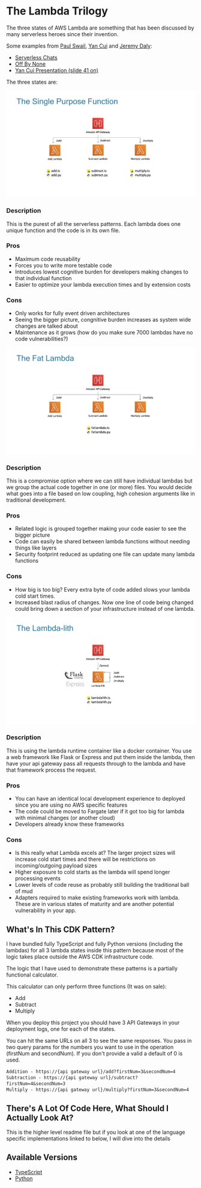 # The Lambda Trilogy

The three states of AWS Lambda are something that has been discussed by many serverless heroes since their invention.

Some examples from [Paul Swail](https://twitter.com/paulswail), [Yan Cui](https://twitter.com/theburningmonk) and [Jeremy Daly](https://twitter.com/jeremy_daly):
- [Serverless Chats](https://www.serverlesschats.com/41)
- [Off By None](https://www.jeremydaly.com/newsletter-issue-63/)
- [Yan Cui Presentation (slide 41 on)](https://www.slideshare.net/theburningmonk/beware-the-potholes-on-the-road-to-serverless-224107000)

The three states are:

![arch](img/the-single-purpose-function.png)

### Description
This is the purest of all the serverless patterns. Each lambda does one unique function and the code is in its own file.

### Pros
- Maximum code reusability
- Forces you to write more testable code
- Introduces lowest cognitive burden for developers making changes to that individual function
- Easier to optimize your lambda execution times and by extension costs

### Cons
- Only works for fully event driven architectures
- Seeing the bigger picture, congnitive burden increases as system wide changes are talked about
- Maintenance as it grows (how do you make sure 7000 lambdas have no code vulnerabilities?)

![arch](img/the-fat-lambda.png)

### Description
This is a compromise option where we can still have individual lambdas but we group the actual code together in one (or more) files. You would decide what goes into a file based on low coupling, high cohesion arguments like in traditional development.

### Pros
- Related logic is grouped together making your code easier to see the bigger picture
- Code can easily be shared between lambda functions without needing things like layers
- Security footprint reduced as updating one file can update many lambda functions

### Cons
- How big is too big? Every extra byte of code added slows your lambda cold start times.
- Increased blast radius of changes. Now one line of code being changed could bring down a section of your infrastructure instead of one lambda.

![arch](img/the-lambda-lith.png)

### Description
This is using the lambda runtime container like a docker container. You use a web framework like Flask or Express and put them inside the lambda, then have your api gateway pass all requests through to the lambda and have that framework process the request.

### Pros
- You can have an identical local development experience to deployed since you are using no AWS specific features
- The code could be moved to Fargate later if it got too big for lambda with minimal changes (or another cloud)
- Developers already know these frameworks

### Cons
- Is this really what Lambda excels at? The larger project sizes will increase cold start times and there will be restrictions on incoming/outgoing payload sizes
- Higher exposure to cold starts as the lambda will spend longer processing events
- Lower levels of code reuse as probably still building the traditional ball of mud
- Adapters required to make existing frameworks work with lambda. These are in various states of maturity and are another potential vulnerability in your app.

## What's In This CDK Pattern?
I have bundled fully TypeScript and fully Python versions (including the lambdas) for all 3 lambda states inside this pattern because most of the logic takes place outside the AWS CDK infrastructure code.

The logic that I have used to demonstrate these patterns is a partially functional calculator.

This calculator can only perform three functions (It was on sale):
- Add
- Subtract
- Multiply

When you deploy this project you should have 3 API Gateways in your deployment logs, one for each of the states.

You can hit the same URLs on all 3 to see the same responses. You pass in two query params for the numbers you want to use in the operation (firstNum and secondNum). If you don't provide a valid a default of 0 is used.

```
Addition - https://{api gateway url}/add?firstNum=3&secondNum=4
Subtraction - https://{api gateway url}/subtract?firstNum=4&secondNum=3
Multiply - https://{api gateway url}/multiply?firstNum=3&secondNum=4
```

## There's A Lot Of Code Here, What Should I Actually Look At?
This is the higher level readme file but if you look at one of the language specific implementations linked to below, I will dive into the details

## Available Versions

 * [TypeScript](typescript/)
 * [Python](python/)